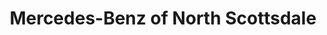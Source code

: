 ---
title: "Mercedes-Benz of North Scottsdale"
url: /phoenix/mercedes-benz-of-north-scottsdale/
shop: Autohaus
---